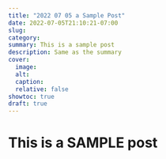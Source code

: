 ```yaml
---
title: "2022 07 05 a Sample Post"
date: 2022-07-05T21:10:21-07:00
slug:
category:
summary: This is a sample post 
description: Same as the summary
cover:
  image:
  alt:
  caption:
  relative: false
showtoc: true
draft: true
---
```

# This is a SAMPLE post
